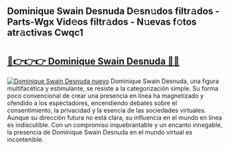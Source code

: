 ## Dominique Swain Desnuda D𝚎sn𝚞dos filtr𝚊dos - Parts-Wgx Vid𝚎os filtr𝚊dos - N𝚞evas f𝚘tos atr𝚊ctivas Cwqc1

# <h2><a href="http://mb2k5fb.tromn.icu/?c=Dominique+Swain+Desnuda">🔗👉👉👉 Dominique Swain Desnuda 🔗🔗</a></h2>

[![Dominique Swain Desnuda nuevo](https://i.imgur.com/pEAQMta.gif)](http://mb2k5fb.tromn.icu/?c=Dominique+Swain+Desnuda)
Dominique Swain Desnuda, una figura multifacética y estimulante, se resiste a la categorización simple. Su forma poco convencional de crear una presencia en línea ha magnetizado y ofendido a los espectadores, encendiendo debates sobre el consentimiento, la privacidad y la esencia de las sociedades virtuales. Aunque su dirección futura no está clara, su influencia en el mundo en línea es indiscutible. Con un compromiso inquebrantable y un encanto innegable, la presencia de Dominique Swain Desnuda en el mundo virtual es incontenible.
